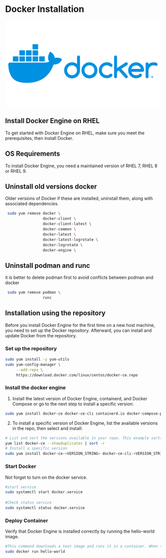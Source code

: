 # Docker Installation

![docker-logo](../../images/dockerlogo-trivy.png)

## Install Docker Engine on RHEL

To get started with Docker Engine on RHEL, make sure you meet the prerequisites, then install Docker.

## OS Requirements

To install Docker Engine, you need a maintained version of RHEL 7, RHEL 8 or RHEL 9.

## Uninstall old versions docker

Older versions of Docker if these are installed, uninstall them, along with associated dependencies.

```bash
 sudo yum remove docker \
                 docker-client \
                 docker-client-latest \
                 docker-common \
                 docker-latest \
                 docker-latest-logrotate \
                 docker-logrotate \
                 docker-engine \
```

## Uninstall podman and runc

it is better to delete podman first to avoid conflicts between podman and docker

```bash
 sudo yum remove podman \
                 runc
```

## Installation using the repository

Before you install Docker Engine for the first time on a new host machine, you need to set up the Docker repository. Afterward, you can install and update Docker from the repository.

### Set up the repository

```bash
sudo yum install -y yum-utils
sudo yum-config-manager \
     --add-repo \
     https://download.docker.com/linux/centos/docker-ce.repo
```

### Install the docker engine

1. Install the latest version of Docker Engine, containerd, and Docker Compose or go to the next step to install a specific version:

```bash
sudo yum install docker-ce docker-ce-cli containerd.io docker-compose-plugin
```

2. To install a specific version of Docker Engine, list the available versions in the repo, then select and install:

```bash
# List and sort the versions available in your repo. This example sorts results by version number, highest to lowest, and is truncated:
yum list docker-ce --showduplicates | sort -r
# Install a specific version
sudo yum install docker-ce-<VERSION_STRING> docker-ce-cli-<VERSION_STRING> containerd.io docker-compose-plugin
```

### Start Docker

Not forget to turn on the docker service.

```bash
#start service
sudo systemctl start docker.service

#Check status service
sudo systemctl status docker.service

```

### Deploy Container

Verify that Docker Engine is installed correctly by running the hello-world image.

```bash
#This command downloads a test image and runs it in a container. When the container runs, it prints a message and exits.
sudo docker run hello-world
```
